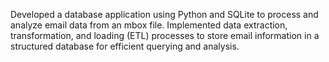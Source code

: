 Developed a database application using Python and SQLite to process and analyze email data from an mbox file. Implemented data extraction, transformation, 
and loading (ETL) processes to store email information in a structured database for efficient querying and analysis.
